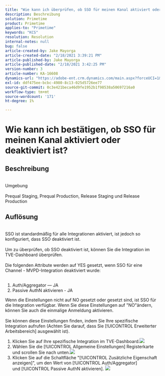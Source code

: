 ```yaml
---
title: "Wie kann ich überprüfen, ob SSO für meinen Kanal aktiviert oder deaktiviert ist?"
description: Beschreibung
solution: Primetime
product: Primetime
applies-to: "Primetime"
keywords: "KCS"
resolution: Resolution
internal-notes: null
bug: false
article-created-by: Jake Mayorga
article-created-date: "2/18/2021 3:39:21 PM"
article-published-by: Jake Mayorga
article-published-date: "2/18/2021 3:42:25 PM"
version-number: 3
article-number: KA-16608
dynamics-url: "https://adobe-ent.crm.dynamics.com/main.aspx?forceUCI=1&pagetype=entityrecord&etn=knowledgearticle&id=32c6f173-ff71-eb11-a812-00224809a536"
exl-id: ddf475ee-bcbc-4980-8c13-025d5726ee77
source-git-commit: 0c3e421beca46d9fe1952b1f98538a50697216a0
workflow-type: tm+mt
source-wordcount: '171'
ht-degree: 1%

---
```


# Wie kann ich bestätigen, ob SSO für meinen Kanal aktiviert oder deaktiviert ist?

## Beschreibung

<br>Umgebung<br><br>
Prequal Staging, Prequal Production, Release Staging und Release Production


## Auflösung

<br>SSO ist standardmäßig für alle Integrationen aktiviert, ist jedoch so konfiguriert, dass SSO deaktiviert ist.<br><br>Um zu überprüfen, ob SSO deaktiviert ist, können Sie die Integration im TVE-Dashboard überprüfen.<br><br>Die folgenden Attribute werden auf YES gesetzt, wenn SSO für eine Channel - MVPD-Integration deaktiviert wurde:<br><br>
1. Auth/Aggregator — JA
2. Passive AuthN aktivieren - JA

Wenn die Einstellungen nicht auf NO gesetzt oder gesetzt sind, ist SSO für die Integration verfügbar. Wenn Sie diese Einstellungen auf &quot;NO&quot;ändern, können Sie auch die einmalige Anmeldung aktivieren.<br><br>Sie können diese Einstellungen finden, indem Sie Ihre spezifische Integration aufrufen (Achten Sie darauf, dass Sie [!UICONTROL Erweiterter Arbeitsbereich] ausgewählt ist).
1. Klicken Sie auf Ihre spezifische Integration im TVE-Dashboard.![](assets/6664dc8b-ff71-eb11-a812-00224809a536.png)
2. Wählen Sie die [!UICONTROL Allgemeine Einstellungen] Registerkarte und scrollen Sie nach unten.![](assets/ecedf1a3-ff71-eb11-a812-00224809a536.png)
3. Klicken Sie auf die Schaltfläche &quot;[!UICONTROL Zusätzliche Eigenschaft anzeigen]&quot;, um den Wert von [!UICONTROL Auth/Aggregator] und [!UICONTROL Passive AuthN aktivieren]. ![](assets/1f33e3d9-ff71-eb11-a812-00224809a536.png)
